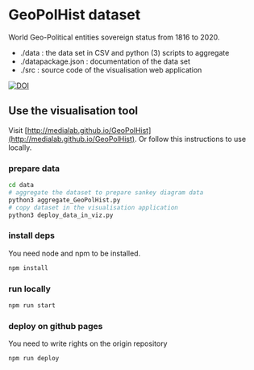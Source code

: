 # GeoPolHist dataset

World Geo-Political entities sovereign status from 1816 to 2020.

- ./data : the data set in CSV and python (3) scripts to aggregate 
- ./datapackage.json : documentation of the data set
- ./src : source code of the visualisation web application

[![DOI](https://zenodo.org/badge/DOI/10.5281/zenodo.4600809.svg)](https://doi.org/10.5281/zenodo.4600809)

## Use the visualisation tool

Visit [http://medialab.github.io/GeoPolHist](http://medialab.github.io/GeoPolHist).
Or follow this instructions to use locally.

### prepare data

```bash
cd data
# aggregate the dataset to prepare sankey diagram data
python3 aggregate_GeoPolHist.py
# copy dataset in the visualisation application
python3 deploy_data_in_viz.py
```

### install deps

You need node and npm to be installed.

```bash
npm install
```

### run locally
```bash
npm run start
```

### deploy on github pages

You need to write rights on the origin repository
```bash
npm run deploy
```
